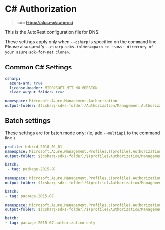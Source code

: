 # C# Authorization

> see https://aka.ms/autorest

This is the AutoRest configuration file for DNS.

These settings apply only when `--csharp` is specified on the command line.
Please also specify `--csharp-sdks-folder=<path to "SDKs" directory of your azure-sdk-for-net clone>`.

## Common C# Settings
``` yaml $(csharp)
csharp:
  azure-arm: true
  license-header: MICROSOFT_MIT_NO_VERSION  
  clear-output-folder: true
```

``` yaml $(csharp) && !$(multiapi) && !$(profile)
namespace: Microsoft.Azure.Management.Authorization
output-folder: $(csharp-sdks-folder)/Authorization/Management.Authorization/Generated
```

## Batch settings
These settings are for batch mode only: (ie, add `--multiapi` to the command line )

``` yaml $(multiapi)
profile: hybrid_2018_03_01
namespace: Microsoft.Azure.Management.Profiles.$(profile).Authorization
output-folder: $(csharp-sdks-folder)/$(profile)/Authorization/Management.Authorization/Generated

batch:
 - tag: package-2015-07
 ```

 ``` yaml $(profile)=='hybrid_2018_03_01'
namespace: Microsoft.Azure.Management.Profiles.$(profile).Authorization
output-folder: $(csharp-sdks-folder)/$(profile)/Authorization/Management.Authorization/Generated

batch:
 - tag: package-2015-07
 ```

 ``` yaml $(profile)=='profile_2017_03_09'
namespace: Microsoft.Azure.Management.Profiles.$(profile).Authorization
output-folder: $(csharp-sdks-folder)/$(profile)/Authorization/Management.Authorization/Generated

batch:
 - tag: package-2015-07-authorization-only
 ```